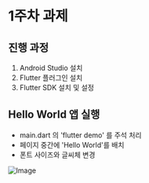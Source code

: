 # 1주차 과제

## 진행 과정
1. Android Studio 설치
2. Flutter 플러그인 설치
3. Flutter SDK 설치 및 설정

## Hello World 앱 실행

- main.dart 의 'flutter demo' 를 주석 처리
- 페이지 중간에 'Hello World'를 배치
- 폰트 사이즈와 글씨체 변경

![Image](https://github.com/user-attachments/assets/be08006b-8877-4f41-a01b-2ec2ca717da7)
